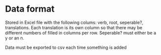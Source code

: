 # Data format
Stored in Excel file with the following colums: verb, root, seperable?,
translations. Each translation is its own column so that there may be different
numbers of filled in columns per row. Seperable? must either be a y or an n.

Data must be exported to csv each time something is added
